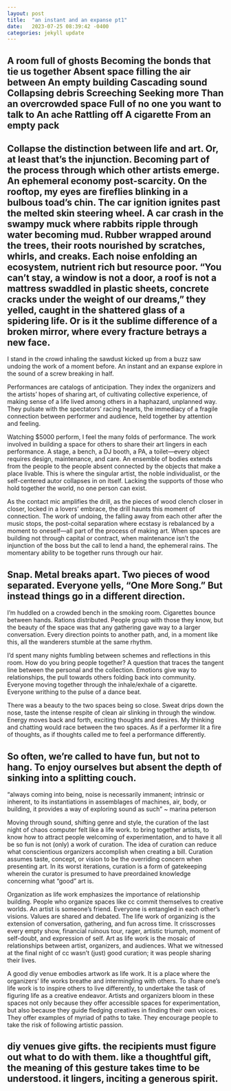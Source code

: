 ```yaml
---
layout: post
title:  "an instant and an expanse pt1"
date:   2023-07-25 08:39:42 -0400
categories: jekyll update
---
```

A room full of ghosts 
Becoming the bonds that tie us together 
Absent space filling the air between 
An empty building
Cascading sound 
Collapsing debris 
Screeching 
Seeking more
Than an overcrowded space 
Full of no one you want to talk to
An ache 
Rattling off 
A cigarette
From an empty pack 
---

Collapse the distinction between life and art. Or, at least that’s the injunction. Becoming part of the process through which other artists emerge. An ephemeral economy post-scarcity. On the rooftop, my eyes are fireflies blinking in a bulbous toad’s chin. The car ignition ignites past the melted skin steering wheel. A car crash in the swampy muck where rabbits ripple through water becoming mud. Rubber wrapped around the trees, their roots nourished by scratches, whirls, and creaks. Each noise enfolding an ecosystem, nutrient rich but resource poor. “You can’t stay, a window is not a door, a roof is not a mattress swaddled in plastic sheets, concrete cracks under the weight of our dreams,” they yelled, caught in the shattered glass of a spidering life. Or is it the sublime difference of a broken mirror, where every fracture betrays a new face.
---

I stand in the crowd inhaling the sawdust kicked up from a buzz saw undoing the work of a moment before. An instant and an expanse explore in the sound of a screw breaking in half. 

Performances are catalogs of anticipation. They index the organizers and the artists’ hopes of sharing art, of cultivating collective experience, of making sense of a life lived among others in a haphazard, unplanned way. They pulsate with the spectators’ racing hearts, the immediacy of a fragile connection between performer and audience, held together by attention and feeling. 

Watching $5000 perform, I feel the many folds of performance. The work involved in building a space for others to share their art lingers in each performance. A stage, a bench, a DJ booth, a PA, a toilet—every object requires design, maintenance, and care. An ensemble of bodies extends from the people to the people absent connected by the objects that make a place livable. This is where the singular artist, the noble individualist, or the self-centered autor collapses in on itself. Lacking the supports of those who hold together the world, no one person can exist. 

As the contact mic amplifies the drill, as the pieces of wood clench closer in closer, locked in a lovers’ embrace, the drill haunts this moment of connection. The work of undoing, the falling away from each other after the music stops, the post-coital separation where ecstasy is rebalanced by a moment to oneself—all part of the process of making art. When spaces are building not through capital or contract, when maintenance isn’t the injunction of the boss but the call to lend a hand, the ephemeral rains. The momentary ability to be together runs through our hair. 

Snap. Metal breaks apart. Two pieces of wood separated. Everyone yells, “One More Song.” But instead things go in a different direction. 
--

I’m huddled on a crowded bench in the smoking room. Cigarettes bounce between hands. Rations distributed. People group with those they know, but the beauty of the space was that any gathering gave way to a larger conversation. Every direction points to another path, and, in a moment like this, all the wanderers stumble at the same rhythm. 

I’d spent many nights fumbling between schemes and reflections in this room. How do you bring people together? A question that traces the tangent line between the personal and the collection. Emotions give way to relationships, the pull towards others folding back into community. Everyone moving together through the inhale/exhale of a cigarette. Everyone writhing to the pulse of a dance beat. 

There was a beauty to the two spaces being so close. Sweat drips down the nose, taste the intense respite of clean air slinking in through the window. Energy moves back and forth, exciting thoughts and desires. My thinking and chatting would race between the two spaces. As if a performer lit a fire of thoughts, as if thoughts called me to feel a performance differently. 

So often, we’re called to have fun, but not to hang. To enjoy ourselves but absent the depth of sinking into a splitting couch. 
--

“always coming into being, noise is necessarily immanent; intrinsic or inherent, to its instantiations in assemblages of machines, air, body, or building, it provides a way of exploring sound as such” ~ marina peterson 

Moving through sound, shifting genre and style, the curation of the last night of chaos computer felt like a life work. to bring together artists, to know how to attract people welcoming of experimentation, and to have it all be so fun is not (only) a work of curation. The idea of curation can reduce what conscientious organizers accomplish when creating a bill. Curation assumes taste, concept, or vision to be the overriding concern when presenting art. In its worst iterations, curation is a form of gatekeeping wherein the curator is presumed to have preordained knowledge concerning what “good” art is. 

Organization as life work emphasizes the importance of relationship building. People who organize spaces like cc commit themselves to creative worlds. An artist is someone’s friend. Everyone is entangled in each other’s visions. Values are shared and debated. The life work of organizing is the extension of conversation, gathering, and fun across time. It crisscrosses every empty show, financial ruinous tour, rager, artistic triumph, moment of self-doubt, and expression of self. Art as life work is the mosaic of relationships between artist, organizers, and audiences. What we witnessed at the final night of cc wasn’t (just) good curation; it was people sharing their lives. 

A good diy venue embodies artwork as life work. It is a place where the organizers’ life works breathe and intermingling with others. To share one’s life work is to inspire others to live differently, to undertake the task of figuring life as a creative endeavor. Artists and organizers bloom in these spaces not only because they offer accessible spaces for experimentation, but also because they guide fledging creatives in finding their own voices. They offer examples of myriad of paths to take. They encourage people to take the risk of following artistic passion. 

diy venues give gifts. the recipients must figure out what to do with them. like a thoughtful gift, the meaning of this gesture takes time to be understood. it lingers, inciting a generous spirit.
--
